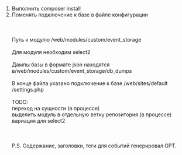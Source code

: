 1. Выполнить composer install<br>
2. Поменять подключение к базе в файле конфигурации<br>
<br><br><br>
Путь к модулю /web/modules/custom/event_storage
<br><br>
Для модуля необходим select2
<br><br>
Дампы базы в формате json находятся в/web/modules/custom/event_storage/db_dumps
<br><br>
В конце файла указано подключение к базе /web/sites/default
/settings.php
<br><br>
TODO:<br>
переход на сущности (в процессе)<br>
выделить модуль в отдельную ветку репозитория (в процессе)<br>
вариация для select2<br>
<br><br><br>
P.S. Содержание, заголовки, теги для событий генерировал GPT.
